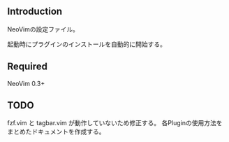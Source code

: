 ## Introduction
NeoVimの設定ファイル。

起動時にプラグインのインストールを自動的に開始する。


## Required
NeoVim 0.3+


## TODO
fzf.vim と tagbar.vim が動作していないため修正する。
各Pluginの使用方法をまとめたドキュメントを作成する。
